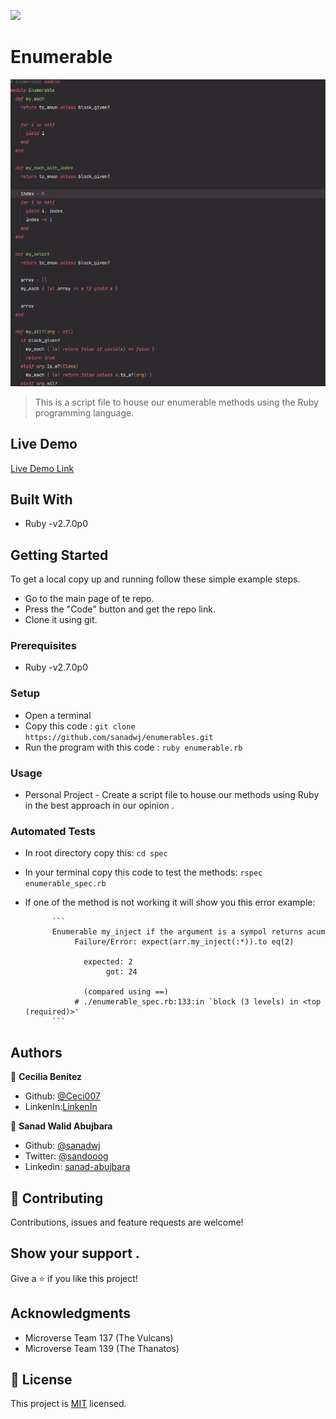 
![](https://img.shields.io/badge/Microverse-blueviolet)

# Enumerable

![screenshot](./Screenshot.png)

> This is a script file to house our enumerable methods using the Ruby programming language.

## Live Demo
[Live Demo Link](https://repl.it/@Sanadwj/FumblingSizzlingParameter#main.rb)

## Built With

- Ruby -v2.7.0p0


## Getting Started

To get a local copy up and running follow these simple example steps.

- Go to the main page of te repo.
- Press the "Code" button and get the repo link.
- Clone it using git.

### Prerequisites

- Ruby -v2.7.0p0


### Setup
 - Open a terminal
 - Copy this code : 
        ```
        git clone https://github.com/sanadwj/enumerables.git
        ```
- Run the program with this code :
        ```
        ruby enumerable.rb
        ```

### Usage

- Personal Project - Create a script file to house our methods using Ruby in the best approach in our opinion . 
### Automated Tests

- In root directory copy this:
            ```
            cd spec
            ```
- In your terminal copy this code to test the methods:
            ```
            rspec enumerable_spec.rb
            ```
- If one of the method is not working it will show you this error example:

            ```
            Enumerable my_inject if the argument is a sympol returns acum
                 Failure/Error: expect(arr.my_inject(:*)).to eq(2)
                 
                   expected: 2
                        got: 24
                 
                   (compared using ==)
                 # ./enumerable_spec.rb:133:in `block (3 levels) in <top (required)>'
            ```
                        

## Authors

👤 **Cecilia Benitez**

- Github: [@Ceci007](https://github.com/Ceci007)
- LinkenIn:[LinkenIn](https://www.linkedin.com/in/cecilia-ben%C3%ADtez-casaccia-498669185/) 

👤 **Sanad Walid Abujbara**

- Github: [@sanadwj](https://github.com/githubhandle)
- Twitter: [@sandooog](https://twitter.com/sandooog)
- Linkedin: [sanad-abujbara](https://linkedin.com/in/sanad-abujbara)

## 🤝 Contributing

Contributions, issues and feature requests are welcome!


## Show your support .

Give a ⭐️ if you like this project!

## Acknowledgments

- Microverse Team 137 (The Vulcans)
- Microverse Team 139 (The Thanatos)

## 📝 License

This project is [MIT](lic.url) licensed.
